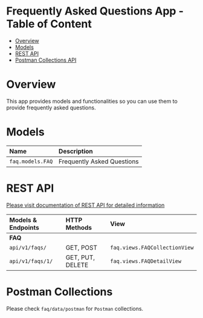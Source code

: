# Frequently Asked Questions App - Table of Content

- [Overview](#overview)
- [Models](#models)
- [REST API](#rest-api)
- [Postman Collections API](#postman-collections)


# Overview

This app provides models and functionalities so you can use them to provide frequently asked questions.


# Models

| Name                                          | Description                                                           |
| :-------------------------------------------- | :-------------------------------------------------------------------- |
| `faq.models.FAQ`                              | Frequently Asked Questions                                            |


# REST API

[Please visit documentation of REST API for detailed information](REST_API.md)

| Models & Endpoints                    | HTTP Methods         | View                                                   |
| :------------------------------------ | :------------------- | :----------------------------------------------------- |
| **FAQ**                               |                      |                                                        |
| `api/v1/faqs/`                        | GET, POST            | `faq.views.FAQCollectionView`                          |
| `api/v1/faqs/1/`                      | GET, PUT, DELETE     | `faq.views.FAQDetailView`                              |


# Postman Collections

Please check `faq/data/postman` for `Postman` collections.